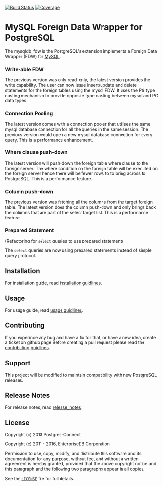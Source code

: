 [![Build Status](https://travis-ci.com/Postgres-Connect/mysqldb_fdw.svg?branch=master)][STATUS]
[![Coverage](http://img.shields.io/coveralls/Postgres-Connect/mysqldb_fdw.svg)][COVERAGE]

MySQL Foreign Data Wrapper for PostgreSQL
=========================================

The mysqldb_fdw is the PostgreSQL's extension implements a Foreign Data Wrapper (FDW) for [MySQL][MYSQL].

### Write-able FDW
The previous version was only read-only, the latest version provides the write capability. The user can now issue insert/update and delete statements for the foreign tables using the mysql FDW. It uses the PG type casting mechanism to provide opposite type casting between mysql and PG data types.

### Connection Pooling
The latest version comes with a connection pooler that utilises the same mysql database connection for all the queries in the same session. The previous version would open a new mysql database connection for every query. This is a performance enhancement.

### Where clause push-down
The latest version will push-down the foreign table where clause to the foreign server. The where condition on the foreign table will be executed on the foreign server hence there will be fewer rows to to bring across to PostgreSQL. This is a performance feature.

### Column push-down
The previous version was fetching all the columns from the target foreign table. The latest version does the column push-down and only brings back the columns that are part of the select target list. This is a performance feature.

### Prepared Statement
(Refactoring for `select` queries to use prepared statement)

The `select` queries are now using prepared statements instead of simple query protocol.

Installation
------------
For installation guide, read [installation guidlines][INSTALLATION].

Usage
-----
For usage guide, read [usage guidlines][USAGE].

Contributing
------------
If you experince any bug and have a fix for that, or have a new idea, create a ticket on github page Before creating
a pull request please read the [contributing guidlines][CONTRIBUTING].

Support
-------
This project will be modified to maintain compatibility with new PostgreSQL releases.

Release Notes
-------------
For release notes, read [release_notes][RELEASE].

License
-------
Copyright (c) 2018 Postgres-Connect.

Copyright (c) 2011 - 2016, EnterpriseDB Corporation

Permission to use, copy, modify, and distribute this software and its
documentation for any purpose, without fee, and without a written agreement is
hereby granted, provided that the above copyright notice and this paragraph and
the following two paragraphs appear in all copies.

See the [`LICENSE`][LICENCE] file for full details.

[MYSQL]: http://www.mysql.com
[CONTRIBUTING]: CONTRIBUTING.md
[LICENCE]: LICENSE
[RELEASE]: RELEASE.md
[INSTALLATION]: INSTALLATION.md
[USAGE]: USAGE.md
[STATUS]: https://travis-ci.org/Postgres-Connect/mysqldb_fdw
[COVERAGE]: https://coveralls.io/r/Postgres-Connect/mysqldb_fdw
